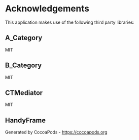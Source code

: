 # Acknowledgements
This application makes use of the following third party libraries:

## A_Category

MIT


## B_Category

MIT


## CTMediator

MIT


## HandyFrame


Generated by CocoaPods - https://cocoapods.org
